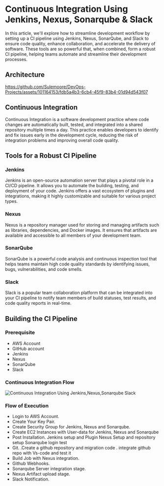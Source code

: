 # Continuous Integration Using Jenkins, Nexus, Sonarqube & Slack

In this article, we'll explore how to streamline development workflow by setting up a CI pipeline using Jenkins, Nexus, SonarQube, and Slack to ensure code quality, enhance collaboration, and accelerate the delivery of software. These tools are so powerful that, when combined, form a robust CI pipeline, helping teams automate and streamline their development processes.


## Architecture



https://github.com/Sulemoore/DevOps-Projects/assets/101164153/fdb5a4b3-6cb4-45f9-83b4-01d94d543f07


## Continuous Integration 

Continuous Integration is a software development practice where code changes are automatically built, tested, and integrated into a shared repository multiple times a day. This practice enables developers to identify and fix issues early in the development cycle, reducing the risk of integration problems and improving overall code quality.

## Tools for a Robust CI Pipeline

### Jenkins

Jenkins is an open-source automation server that plays a pivotal role in a CI/CD pipeline. It allows you to automate the building, testing, and deployment of your code. Jenkins offers a vast ecosystem of plugins and integrations, making it highly customizable and suitable for various project types.

### Nexus

Nexus is a repository manager used for storing and managing artifacts such as libraries, dependencies, and Docker images. It ensures that artifacts are available and accessible to all members of your development team.

### SonarQube

SonarQube is a powerful code analysis and continuous inspection tool that helps teams maintain high code quality standards by identifying issues, bugs, vulnerabilities, and code smells.

### Slack

Slack is a popular team collaboration platform that can be integrated into your CI pipeline to notify team members of build statuses, test results, and code quality reports in real-time.

## Building the CI Pipeline



### Prerequisite

- AWS Account
- GitHub account
- Jenkins
- Nexus
- SonarQube
- Slack

### Continuous Integration Flow
![Continuous Integration Using Jenkins,Nexus,Sonarqube  Slack](https://github.com/Sulemoore/DevOps-Projects/assets/101164153/ac99a77c-bb12-495a-9383-b7f05f6b19eb)


### Flow of Execution

- Login to AWS Account.
- Create Your Key Pair.
- Create Security Group for Jenkins, Nexus and Sonarqube.
- Create EC2 Instances with User-data for Jenkins, Nexus and Sonarqube
- Post Installation.
Jenkins setup and Plugin
Nexus Setup and repository setup
Sonarqube login test
- Git.
.Create a github repository and migration code
. integrate github repo with Vs-code and test it
- Build Job with Nexus integration.
- Github Webhooks.
- Sonarqube Server integration stage.
- Nexus Artifact upload stage.
- Slack Notification.
